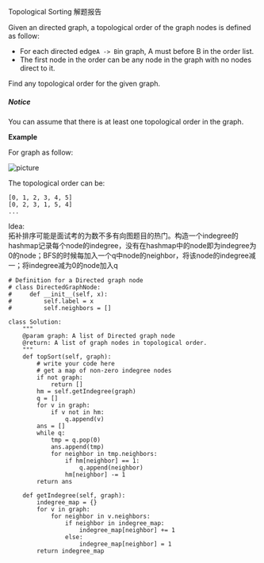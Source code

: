 Topological Sorting 解题报告

Given an directed graph, a topological order of the graph nodes is defined as follow:

* For each directed edge`A -> B`in graph, A must before B in the order list.
* The first node in the order can be any node in the graph with no nodes direct to it.

Find any topological order for the given graph.

##### Notice

You can assume that there is at least one topological order in the graph.

**Example**

For graph as follow:

![](https://encrypted-tbn0.gstatic.com/images?q=tbn:ANd9GcThE9AgZZszyhwe0o9qpp3VyizdIj9kWwMY50HiQEysXvkSLsoZ "picture")

The topological order can be:

```
[0, 1, 2, 3, 4, 5]
[0, 2, 3, 1, 5, 4]
...
```

Idea:  
拓补排序可能是面试考的为数不多有向图题目的热门。构造一个indegree的hashmap记录每个node的indegree，没有在hashmap中的node即为indegree为0的node；BFS的时候每加入一个q中node的neighbor，将该node的indegree减一；将indegree减为0的node加入q

```
# Definition for a Directed graph node
# class DirectedGraphNode:
#     def __init__(self, x):
#         self.label = x
#         self.neighbors = []

class Solution:
    """
    @param graph: A list of Directed graph node
    @return: A list of graph nodes in topological order.
    """
    def topSort(self, graph):
        # write your code here
        # get a map of non-zero indegree nodes
        if not graph:
            return []
        hm = self.getIndegree(graph)
        q = []
        for v in graph:
            if v not in hm:
                q.append(v)
        ans = []
        while q:
            tmp = q.pop(0)
            ans.append(tmp)
            for neighbor in tmp.neighbors:
                if hm[neighbor] == 1:
                    q.append(neighbor)
                hm[neighbor] -= 1
        return ans

    def getIndegree(self, graph):
        indegree_map = {}
        for v in graph:
            for neighbor in v.neighbors:
                if neighbor in indegree_map:
                    indegree_map[neighbor] += 1
                else:
                    indegree_map[neighbor] = 1
        return indegree_map
```



